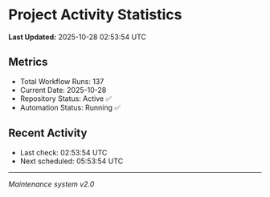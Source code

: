 # Project Activity Statistics

**Last Updated:** 2025-10-28 02:53:54 UTC

## Metrics
- Total Workflow Runs: 137
- Current Date: 2025-10-28
- Repository Status: Active ✅
- Automation Status: Running ✅

## Recent Activity
- Last check: 02:53:54 UTC
- Next scheduled: 05:53:54 UTC

---
*Maintenance system v2.0*

